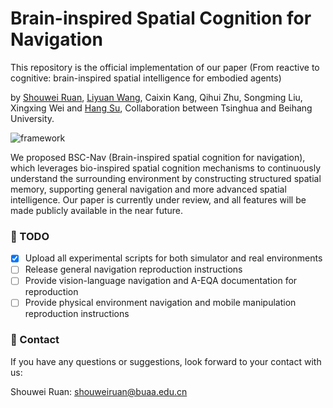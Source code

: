 # Brain-inspired Spatial Cognition for Navigation

This repository is the official implementation of our paper (From reactive to cognitive: brain-inspired spatial intelligence for embodied agents) 

by [Shouwei Ruan](https://heathcliff-saku.github.io/), [Liyuan Wang](https://lywang3081.github.io/), Caixin Kang, Qihui Zhu, Songming Liu, Xingxing Wei and [Hang Su](https://scholar.google.com/citations?user=dxN1_X0AAAAJ&hl=en), Collaboration between Tsinghua and Beihang University.

![framework]('./assets/framework.jpeg' "framework")

We proposed BSC-Nav (Brain-inspired spatial cognition for navigation), which leverages bio-inspired spatial cognition mechanisms to continuously understand the surrounding environment by constructing structured spatial memory, supporting general navigation and more advanced spatial intelligence. Our paper is currently under review, and all features will be made publicly available in the near future.

### 📆 TODO
- [x] Upload all experimental scripts for both simulator and real environments
- [ ] Release general navigation reproduction instructions
- [ ] Provide vision-language navigation and A-EQA documentation for reproduction
- [ ] Provide physical environment navigation and mobile manipulation reproduction instructions

### 🤗 Contact

If you have any questions or suggestions, look forward to your contact with us:

Shouwei Ruan: shouweiruan@buaa.edu.cn
